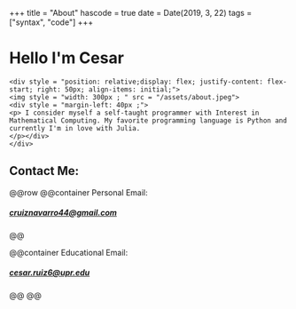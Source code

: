 +++
title = "About"
hascode = true
date = Date(2019, 3, 22)
tags = ["syntax", "code"]
+++


# Hello I'm Cesar
~~~
<div style = "position: relative;display: flex; justify-content: flex-start; right: 50px; align-items: initial;">
<img style = "width: 300px ; " src = "/assets/about.jpeg">
<div style = "margin-left: 40px ;">
<p> I consider myself a self-taught programmer with Interest in Mathematical Computing. My favorite programming language is Python and currently I'm in love with Julia.
</p></div>
</div>
~~~


## Contact Me:
@@row
@@container
Personal Email:
##### cruiznavarro44@gmail.com
@@

@@container
Educational Email:
##### cesar.ruiz6@upr.edu
@@
@@




